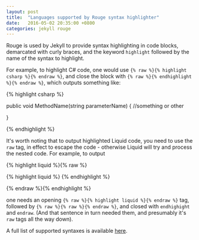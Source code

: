 ```yaml
---
layout: post
title:  "Languages supported by Rouge syntax highlighter"
date:   2016-05-02 20:35:00 +0800
categories: jekyll rouge
---
```


Rouge is used by Jekyll to provide syntax highlighting in code blocks, demarcated with curly braces, and the keyword `highlight` followed by the name of the syntax to highlight. 

For example, to highlight C# code, one would use `{% raw %}{% highlight csharp %}{% endraw %}`, and close the block with `{% raw %}{% endhighlight %}{% endraw %}`, which outputs something like:

{% highlight csharp %}

public void MethodName(string parameterName)
{
    //something or other

}

{% endhighlight %}

It's worth noting that to output highlighted Liquid code, you need to use the `raw` tag, in effect to escape the code - otherwise Liquid will try and process the nested code. For example, to output

{% highlight liquid %}{% raw %}

{% highlight liquid %}
{% endhighlight %}

{% endraw %}{% endhighlight %}

one needs an opening `{% raw %}{% highlight liquid %}{% endraw %}` tag, followed by `{% raw %}{% raw %}{% endraw %}`, and closed with `endhighight` and `endraw`. (And that sentence in turn needed them, and presumably it's `raw` tags all the way down).

A full list of supported syntaxes is available [here][rouge-supported-syntaxes].

[rouge-supported-syntaxes]: https://github.com/jneen/rouge/wiki/list-of-supported-languages-and-lexers
